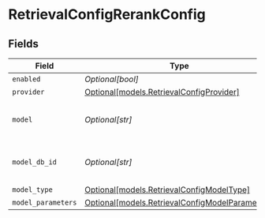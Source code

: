 # RetrievalConfigRerankConfig


## Fields

| Field                                                                                          | Type                                                                                           | Required                                                                                       | Description                                                                                    |
| ---------------------------------------------------------------------------------------------- | ---------------------------------------------------------------------------------------------- | ---------------------------------------------------------------------------------------------- | ---------------------------------------------------------------------------------------------- |
| `enabled`                                                                                      | *Optional[bool]*                                                                               | :heavy_minus_sign:                                                                             | N/A                                                                                            |
| `provider`                                                                                     | [Optional[models.RetrievalConfigProvider]](../models/retrievalconfigprovider.md)               | :heavy_minus_sign:                                                                             | N/A                                                                                            |
| `model`                                                                                        | *Optional[str]*                                                                                | :heavy_minus_sign:                                                                             | The name of the model to use                                                                   |
| `model_db_id`                                                                                  | *Optional[str]*                                                                                | :heavy_minus_sign:                                                                             | The ID of the model in the database                                                            |
| `model_type`                                                                                   | [Optional[models.RetrievalConfigModelType]](../models/retrievalconfigmodeltype.md)             | :heavy_minus_sign:                                                                             | N/A                                                                                            |
| `model_parameters`                                                                             | [Optional[models.RetrievalConfigModelParameters]](../models/retrievalconfigmodelparameters.md) | :heavy_minus_sign:                                                                             | N/A                                                                                            |